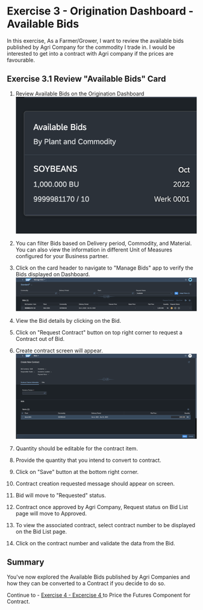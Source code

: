 # Exercise 3 - Origination Dashboard - Available Bids

In this exercise, As a Farmer/Grower, I want to review the available bids published by Agri Company for the commodity I trade in. I would be interested to get into a contract with Agri company if the prices are favourable.

## Exercise 3.1 Review "Available Bids" Card 


1. Review Available Bids on the Origination Dashboard
<br>![](/exercises/ex3/images/Ex_3_1_3_Image.png)

2.	You can filter Bids based on Delivery period, Commodity, and Material. You can also view the information in different Unit of Measures configured for your Business partner.
3.  Click on the card header to navigate to "Manage Bids" app to verify the Bids displayed on Dashboard.
<br>![](/exercises/ex3/images/Ex_3_1_1_Image.png)

4. View the Bid details by clicking on the Bid.
5. Click on "Request Contract" button on top right corner to request a Contract out of Bid.
6. Create contract screen will appear.
<br>![](/exercises/ex3/images/Ex_3_1_2_Image.png)

7. Quantity should be editable for the contract item.
8. Provide the quantity that you intend to convert to contract.
9. Click on "Save" button at the bottom right corner.
10. Contract creation requested message should appear on screen.
11. Bid will move to "Requested" status.
12. Contract once approved by Agri Company, Request status on Bid List page will move to Approved.
13. To view the associated contract, select contract number to be displayed on the Bid List page.
14. Click on the contract number and validate the data from the Bid.


## Summary

You've now explored the Available Bids published by Agri Companies and how they can be converted to a Contract if you decide to do so.

Continue to - [Exercise 4 - Excercise 4 ](../ex4/README.md) to Price the Futures Component for Contract.

